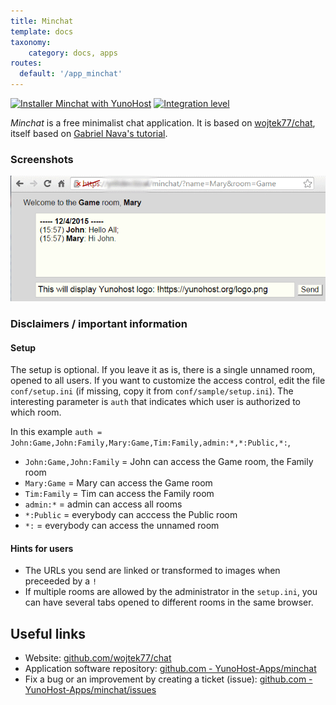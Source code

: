 ```yaml
---
title: Minchat
template: docs
taxonomy:
    category: docs, apps
routes:
  default: '/app_minchat'
---
```


[![Installer Minchat with YunoHost](https://install-app.yunohost.org/install-with-yunohost.svg)](https://install-app.yunohost.org/?app=minchat) [![Integration level](https://dash.yunohost.org/integration/minchat.svg)](https://dash.yunohost.org/appci/app/minchat)

*Minchat* is a free minimalist chat application. It is based on [wojtek77/chat](https://github.com/wojtek77/chat), itself based on [Gabriel Nava's tutorial](http://code.tutsplus.com/tutorials/how-to-create-a-simple-web-based-chat-application--net-5931).

### Screenshots

![Screenshot of Minchat](https://github.com/YunoHost-Apps/minchat_ynh/blob/master/doc/screenshots/minchat_ynh_screenshot01.gif)

### Disclaimers / important information

#### Setup

The setup is optional. If you leave it as is, there is a single unnamed room, opened to all users. If you want to customize the access control, edit the file `conf/setup.ini` (if missing, copy it from `conf/sample/setup.ini`). The interesting parameter is `auth` that indicates which user is authorized to which room.

In this example `auth = John:Game,John:Family,Mary:Game,Tim:Family,admin:*,*:Public,*:`,
- `John:Game,John:Family` = John can access the Game room, the Family room 
- `Mary:Game` = Mary can access the Game room 
- `Tim:Family` = Tim can access the Family room 
- `admin:*` = admin can access all rooms
- `*:Public` = everybody can acccess the Public room
- `*:` = everybody  can access the unnamed room

#### Hints for users

- The URLs you send are linked or transformed to images when preceeded by a `!`
- If multiple rooms are allowed by the administrator in the `setup.ini`, you can have several tabs opened to different rooms in the same browser.

## Useful links

+ Website: [github.com/wojtek77/chat](https://github.com/wojtek77/chat)
+ Application software repository: [github.com - YunoHost-Apps/minchat](https://github.com/YunoHost-Apps/minchat_ynh)
+ Fix a bug or an improvement by creating a ticket (issue): [github.com - YunoHost-Apps/minchat/issues](https://github.com/YunoHost-Apps/minchat_ynh/issues)
